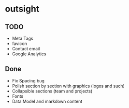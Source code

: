 # outsight

## TODO
- Meta Tags
- favicon
- Contact email 
- Google Analytics

## Done
- Fix Spacing bug
- Polish section by section with graphics (logos and such)
- Collapsible sections (team and projects)
- Fonts
- Data Model and markdown content